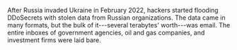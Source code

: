 After Russia invaded Ukraine in February 2022, hackers started flooding
DDoSecrets with stolen data from Russian organizations. The data came in
many formats, but the bulk of it---several terabytes' worth---was email.
The entire inboxes of government agencies, oil and gas companies, and
investment firms were laid bare.
